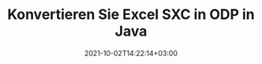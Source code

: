 ---
############################# Static ############################
layout: "autogen-gist"
date: 2021-10-02T14:22:14+03:00
draft: false
path: "de/total/java/conversion/sxc-to-odp/"
other_out_formats: "PDF DOC DOCX DOCM DOT DOTX DOTM TXT RTF HTML HTM MHTML MHT XLS XLSX XLSM XLSB XLT XLTX XLTM XLAM CSV TSV DIF SXC FODS PPT PPTX PPS PPSX PPSM POT POTX PPTM POTM ODT OTT OTP ODP ODS EMZ WMZ SVG SVGZ XPS TEX DCM WMF EMF BMP PNG GIF JPEG TIFF ICO WEBP JP2 TGA PSB PSD EPUB MD XML JSON DICOM FODP JPG"
ad_headline: "Konvertierung von Java SXC zu ODP"
ad_description: "SXC-zu-ODP-Dokumentkonvertierungs-API für Java | Über 100 Dateiformate werden unterstützt"

############################# Head ############################
head_title: "Konvertieren Sie Excel SXC in ODP über Java Spreadsheet Conversion APIs"
head_description: "100 % native Konvertierungsbibliothek für Java-Dokumente zum Konvertieren von Excel-Tabellen SXC in ODP und mehr als 100 andere Bild- und Dokumentdateiformate in Java-Anwendungen."

############################# Header ############################
title: "Konvertieren Sie Excel SXC in ODP in Java"
description: "Mithilfe der nativen Konvertierungsbibliothek für Excel-Dokumente – konvertieren Sie SXC in ODP und mehr als 100 andere Dateiformate in jeder Art von Java-basierten Anwendungen mit höchster Genauigkeit. Arbeiten Sie mit einem erweiterten Satz von Dokumentenkonvertierungsfunktionen, um die Kontrolle zu behalten und das Erscheinungsbild der konvertierten Dokumente nach Ihren Wünschen anzupassen. Konvertieren Sie alle gängigen Excel-Arbeitsblattformate programmgesteuert in und aus Word-Dokumenten, PowerPoint-Präsentationen, PDF-, Photoshop-, eBook-, Web- und Bilddateiformaten, ohne eine externe API oder Software zu verwenden. Konvertieren Sie mit der Java-Excel-Konvertierungs-API einfach das gesamte Dokument auf einmal oder wählen Sie bestimmte Seiten des Quelldokuments basierend auf den ausgewählten Seitenbereichen oder verschiedenen Seitenzahlen aus, um es einfach in ein unterstütztes Dokumentformat zu konvertieren."

############################# SubMenu ############################
submenu:
    enable: false

############################# Content ############################
content:
    enable: true
    block:
    - title_left: "So konvertieren Sie SXC in ODP in Java"
      content_left: |
          Führen Sie die SXC-zu-ODP-Dateikonvertierung in Java in drei einfachen Schritten durch. Sehen Sie sich das konvertierte Dokument so an, wie es ist, oder rendern Sie es so, dass es ohne externe Softwareabhängigkeit als HTML angezeigt wird.

          -   Erstellen Sie eine neue Instanz der **Converter**-Klasse und laden Sie die SXC-Datei
          -   Legen Sie **ConvertOptions** für den ODP-Dokumenttyp fest
          -   Rufen Sie die **Convert**-Methode der **Converter**-Klasseninstanz für die Konvertierung in ODP auf
          -   Legen Sie Optionen für den HTML-Viewer fest
          -   **Viewer**-Objekt erstellen, um konvertiertes ODP als HTML anzuzeigen
          
      title_right: "Downloads & Installationsanleitungen"
      content_right: |
          Sie benötigen die Namespaces `GroupDocs.Conversion` und `GroupDocs.Viewer`, um zwischen über 100 Dokumenten und Bilddateiformaten wie PDF, Microsoft Word, Excel, PowerPoint, Project, Visio, Outlook, HTML und Diagrammen zu konvertieren. Erkunden Sie andere [Java-APIs für Office-Dokumente](https://products.conholdate.com/total/java/), wie sie von Conholdate.Total angeboten werden.
          
          Holen Sie sich die entsprechenden Assembly-Dateien von den [Downloads](https://downloads.conholdate.com/total/java) oder holen Sie sich das gesamte Paket von [Maven](https://repository.conholdate.com/webapp/#/artifacts/browse/tree/General/repo), um `Conholdate.Total` direkt in Ihrem Arbeitsbereich hinzuzufügen.
          
      gisthash: "675fd7fb45acf595fd9f872593eb2899"
      gistfile: "excel-worksheet-to-pdf-conversion.java"

    - title_left: "Konvertieren Sie Excel in PDF/Word/HTML/PPTX"
      content_left: |
          Konvertieren Sie Ihr Excel-Arbeitsblatt in andere gängige Dokumentformate wie PDF, HTML, PowerPoint-Präsentationen und Textverarbeitungsdateiformate in Java. Laden Sie die Excel-Quelltabellendatei (XLS, XLSX) und speichern Sie sie als konvertiertes Dokument in einer Vielzahl von unterstützten Dateiformaten.

          -   **Converter**-Objekt erstellen und die XLSX-Quelldatei daran übergeben
          -   Instanziieren Sie die richtige Klasse **ConvertOptions**, z. (**PdfConvertOptions** für die Konvertierung in PDF, **WordProcessingConvertOptions** für die Konvertierung in Word-Formate, **MarkupConvertOptions** für die Konvertierung in HTML, **PresentationConvertOptions** für die Konvertierung in PowerPoint-Formate)
          -   Rufen Sie die **Convert**-Methode der **Converter**-Klasseninstanz für die Konvertierung in das PDF/HTML/PPTX- oder DOCX-Dokumentformat auf
          
      title_right: "Konvertieren Sie das ganze Dokument oder bestimmte Seiten"
      content_right: |
          Die Verwendung der Dokumentkonvertierungs-API für Java ist sehr einfach und plattformunabhängig, da keine externen Anwendungen wie Microsoft Office installiert werden müssen, um Konvertierungen von Excel in andere Dateiformate durchzuführen. Wählen Sie eine Liste gewünschter Seiten basierend auf unterschiedlichen Seitenzahlen aus oder konvertieren Sie einen fortlaufenden Seitenbereich in eines der unterstützten Dokumentformate.
          
          Laden Sie Quelldokumente mit erweiterten Optionen zum Verwalten von Kommentaren, Anmerkungen, Wasserzeichen und Passwörtern in geschützten Dokumenten während des Dateikonvertierungsprozesses. Sie können auch das Erscheinungsbild der konvertierten Dokumente mithilfe eines flexiblen Satzes von Dokumentbearbeitungsfunktionen anpassen.
          
      gisthash: "675fd7fb45acf595fd9f872593eb2899"
      gistfile: "excel-to-pdf-word-html-powerpoint-conversion.java"
          
    - title_left: "Konvertieren Sie passwortgeschütztes SXC in ODP"
      content_left: |
          Korrektes Laden und Konvertieren von passwortgeschützten Dokumenten in Ihre Java-basierten Anwendungen. Die Dateiformatkonvertierungs-API unterstützt auch das Rendern von Remote-Dokumenten aus verschiedenen Quellen, einschließlich S3, Blob, FTP, Stream, URL oder einer lokalen Festplatte.

          -   Erstellen Sie eine neue Instanz der **Converter**-Klasse und übergeben Sie den Quelldokumentpfad
          -   Instanziieren Sie die richtige Klasse **ConvertOptions**, z. (PdfConvertOptions, WordProcessingConvertOptions, SpreadsheetConvertOptions usw.)
          -   Rufen Sie die **Convert**-Methode der **Converter**-Klasseninstanz auf und übergeben Sie den Dateinamen für das konvertierte Dokument
        
      title_right: "Extraktion von Quelldokumentinformationen"
      content_right: |
          Die Funktion zum Extrahieren von Dokumenteninformationen ermöglicht nicht nur das Abrufen grundlegender Informationen über die Quelldokumentdatei, sondern unterstützt auch das Extrahieren einiger wertvoller dateiformatspezifischer Informationen wie Projektstart- und -enddaten einer Microsoft Project-Datei, Druckbeschränkungen für ein PDF-Dokument Liste von Ordnern, die in einer Outlook-Datendatei enthalten sind usw.

          Konvertieren Sie gängige Dokumentdateiformate auf verschiedenen Betriebssystemen wie Windows, Linux oder macOS, während Sie Entwicklungsumgebungen wie NetBeans, IntelliJ IDEA und Eclipse verwenden.
          
      gisthash: "35e23082b8fa43502d6784c38947eef1"
      gistfile: "password-protected-word-document-to-pdf-conversion.java"

    - title_left: "Wasserzeichen zu Excel hinzufügen und in PDF konvertieren"
      content_left: |
          Mit der Java-Dokumentkonvertierungs-API können Sie Excel-Arbeitsblattdokumente genau wie die Originaldatei konvertieren und ein Textwasserzeichen auf die konvertierten Dokumentseiten anwenden. Verwenden Sie Wasserzeichenoptionen wie Schriftart, Farbe, Breite, Höhe, Hintergrund und Drehwinkel, während Sie das Textwasserzeichen zu einem Excel-Dokument hinzufügen und in eine PDF-Datei konvertieren.

          -   Erstellen Sie eine neue Instanz der **Converter**-Klasse und laden Sie das Eingabedokument
          -   Instanziieren Sie die richtige Klasse **ConvertOptions**, z. (PdfConvertOptions, WordProcessingConvertOptions, SpreadsheetConvertOptions usw.)
          -   Legen Sie die **Watermark**-Eigenschaft der **ConvertOptions**-Instanz fest
          -   Geben Sie Wasserzeicheneigenschaften an (Farbe, Breite, Text, Höhe usw.)
          -   Rufen Sie die **Convert**-Methode der **Converter**-Klasseninstanz für die Konvertierung in PDF auf
        
      title_right: "Ergebnisse konvertierter Dokumente zwischenspeichern"
      content_right: |
          In einigen Fällen ist das konvertierte Dokument größer und die Konvertierung dauert einige Zeit. Die Dokumentkonvertierungsbibliothek bietet die Caching-Funktion, um solche Situationen effizient zu verwalten und den sich wiederholenden Konvertierungsprozess zu beschleunigen. Aktivieren Sie die ICache-Schnittstelle, um mit benutzerdefinierter Cache-Implementierung zu arbeiten, indem Sie den Erweiterungspunkt verwenden, und steuern Sie die Cache-Konvertierung nach Belieben.

          Das Konvertierungsergebnis wird standardmäßig auf dem lokalen Laufwerk gespeichert, aber jede Art von Cache-Speicher kann unterstützt werden, indem die entsprechenden Schnittstellen wie Amazon S3, Dropbox, Google Drive, Windows Azure, Reddis oder andere implementiert werden.
          
      gisthash: "6999e55b491eea2906d7fefe2e636e33"
      gistfile: "add-watermark-to-excel-worksheet-and-convert-to-pdf.java"
############################# About Formats ############################
about_formats:
    enable: false
############################# More Formats ############################
more_formats:
    enable: true
    auto: false
    other_out_formats: PDF DOC DOCX DOCM DOT DOTX DOTM TXT RTF HTML HTM MHTML MHT XLS XLSX XLSM XLSB XLT XLTX XLTM XLAM CSV TSV DIF SXC FODS PPT PPTX PPS PPSX PPSM POT POTX PPTM POTM ODT OTT OTP ODP ODS EMZ WMZ SVG SVGZ XPS TEX DCM WMF EMF BMP PNG GIF JPEG TIFF ICO WEBP JP2 TGA PSB PSD EPUB MD XML JSON DICOM FODP JPG
############################# Back to top ###############################
back_to_top:
  enable: true
---